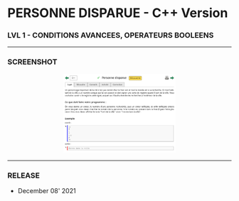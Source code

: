 # PERSONNE DISPARUE - C++ Version
### LVL 1 - CONDITIONS AVANCEES, OPERATEURS BOOLEENS

---
### **SCREENSHOT**

<div align="center">
    <img
        src="https://github.com/Ayckinn/CPP/blob/main/FRANCE_IOI/LEVEL_01/7_Conditions_avancees_et_booleens/07_personne_disparue/todo.png"
        alt="DEMO"
        style="width:50%">
</div>

---
### **RELEASE**

- December 08' 2021
